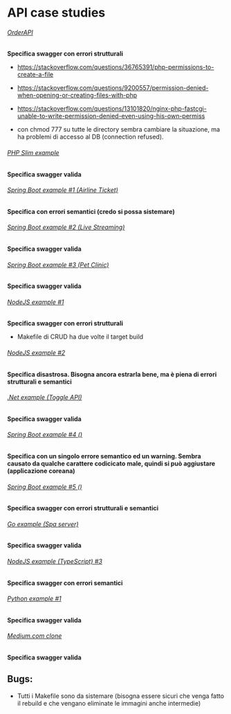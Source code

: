 # API case studies

###### [OrderAPI](https://github.com/jainsiddharth21/OrderAPI)
**Specifica swagger con errori strutturali**
- https://stackoverflow.com/questions/36765391/php-permissions-to-create-a-file

- https://stackoverflow.com/questions/9200557/permission-denied-when-opening-or-creating-files-with-php

- https://stackoverflow.com/questions/13101820/nginx-php-fastcgi-unable-to-write-permission-denied-even-using-his-own-permiss

- con chmod 777 su tutte le directory sembra cambiare la situazione, ma ha problemi di accesso al DB (connection refused).

###### [PHP Slim example](https://github.com/maurobonfietti/rest-api-slim-php)
**Specifica swagger valida**

###### [Spring Boot example \#1 \(Airline Ticket\)](https://github.com/erhanhepyasar/SpringBoot-Rest-App-AirlineTicket)
**Specifica con errori semantici (credo si possa sistemare)**

###### [Spring Boot example \#2 \(Live Streaming\)](https://github.com/attacomsian/live-streaming)
**Specifica swagger valida**

###### [Spring Boot example \#3 \(Pet Clinic\)](https://github.com/spring-petclinic/spring-petclinic-rest)
**Specifica swagger valida**

###### [NodeJS example \#1](https://github.com/lucianopereira86/CRUD-NodeJS-Sequelize-Swagger-MySQL)
**Specifica swagger con errori strutturali**

- Makefile di CRUD ha due volte il target build

###### [NodeJS example \#2](https://github.com/carlos-illobre/node-express-swagger-docker-sequelizer)
**Specifica disastrosa. Bisogna ancora estrarla bene, ma è piena di errori strutturali e semantici**

###### [.Net example \(Toggle API\)](https://github.com/pdonatilio/ToggleAPI)
**Specifica swagger valida**

###### [Spring Boot example \#4 \(\)](https://github.com/medovuk/spring-boot-restful-api-example)
**Specifica con un singolo errore semantico ed un warning. Sembra causato da qualche carattere codicicato male, quindi si può aggiustare (applicazione coreana)**

###### [Spring Boot example \#5 \(\)](https://github.com/abhishek70/spring-boot-docker-rest-api)
**Specifica swagger con errori strutturali e semantici**

###### [Go example \(Spa server\)](https://github.com/emrachid/widgets-spa-server)
**Specifica swagger valida**

###### [NodeJS example \(TypeScript\) \#3](https://github.com/mateusconstanzo/express-typeorm-typescript)
**Specifica swagger con errori semantici**

###### [Python example \#1](https://github.com/thomaxxl/safrs)
**Specifica swagger valida**

###### [Medium.com clone](https://github.com/gothinkster/laravel-realworld-example-app)
**Specifica swagger valida**


## Bugs:
- Tutti i Makefile sono da sistemare (bisogna essere sicuri che venga fatto il rebuild e che vengano eliminate le immagini anche intermedie)
